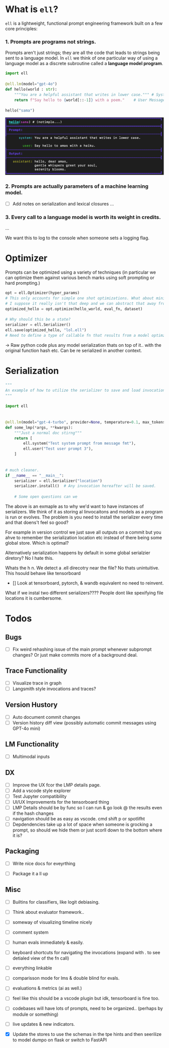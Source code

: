 # What is `ell`?
 
 `ell` is a lightweight, functional prompt engineering framework built on a few core principles:
### 1. Prompts are programs not strings.
Prompts aren't just strings; they are all the code that leads to strings being sent to a language model. In `ell` we think of one particular way of using a language model as a discrete subroutine called a **language model program**. 


```python
import ell

@ell.lm(model="gpt-4o")
def hello(world : str):
    """You are a helpful assistant that writes in lower case.""" # System Message
    return f"Say hello to {world[::-1]} with a poem."    # User Message

hello("sama")
```
![alt text](image.png)

### 2. Prompts are actually parameters of a machine learning model.

- [ ] Add notes on serialization and lexical closures
...

### 3. Every call to a language model is worth its weight in credits.

...


We want this to log to the console when someone sets a logging flag.

# Optimizer
Prompts can be optimized using a variety of techniques (in particular we can optimize them against various bench marks using soft prompting or hard prompting.)
```python
opt = ell.Optimizer(hyper_params)
# This only accounts for simple one shot optimizations. What about minibatches and control about what the optimizer sees?
# I suppose it really isn't that deep and we can abstract that away from the model context.
optimized_hello = opt.optimize(hello_world, eval_fn, dataset)

# Why should this be a state?
serializer = ell.Serializer()
ell.save(optimized_hello, "lol.ell")
# Need to define a type of callable fn that results from a model optimzier so that people can easily implement their own optimizers. This will come later of course.
```
->
Raw python code plus any model serialization thats on top of it.. with the original function hash etc. Can be re serialized in another context.

# Serialization
```python
"""
An example of how to utilize the serializer to save and load invocations from the model.
"""

import ell


@ell.lm(model="gpt-4-turbo", provider=None, temperature=0.1, max_tokens=5)
def some_lmp(*args, **kwargs):
    """Just a normal doc stirng"""
    return [
        ell.system("Test system prompt from message fmt"),
        ell.user("Test user prompt 3"),
    ]


# much cleaner.
if __name__ == "__main__":
    serializer = ell.Serializer("location")
    serializer.install()  # Any invocation hereafter will be saved.

    # Some open questions can we

```

The above is an exmaple as to why we'd want to have instances of serializers. We think of it as storing al linvocaitons and models as a program is run or evolves. The problem is you need to install the serializer every time and that doens't feel so good? 

For example in version control we just save all outputs on a commit but you ahve to remember the serialization location etc instead of there being some global store. Which is optimal?

Alternatively serialization happens by default in some global serialzier diretory? No I hate this.

Whats the h n. We detect a .ell direcotry near the file? No thats unintuitive. This hsould behave like tensorboard
- [] Look at tensorboard, pytorch, & wandb equivalent no need to reinvent.

 What if we instal two different serializers????
 People dont like spexifying file locations it is cumbersome.


# Todos


## Bugs

- [ ] Fix weird rehashing issue of the main prompt whenever subprompt changes? Or just make commits more of a background deal.

## Trace Functionality
- [ ] Visualize trace in graph
- [ ] Langsmith style invocations and traces?

## Version Hustory
- [ ] Auto document commit changes
- [ ] Version history diff view (possibly automatic commit messages using GPT-4o mini)

## LM Functionality
- [ ] Multimodal inputs


## DX
- [ ] Improve the UX fcor the LMP details page.
- [ ] Add a vscode style explorer
- [ ] Test Jupyter compatibility
- [ ] UI/UX Improvements for the tensorboard thing
- [ ] LMP Details should be by func so I can run & go look @ the results even if the hash changes
- [ ] navigation should be as easy as vscode. cmd shift p or spotlifht
- [ ] Depdendencies take up a lot of space when someone is grocking a prompt, so should we hide them or just scorll down to the bottom where it is?

## Packaging
- [ ] Write nice docs for eveyrthing
- [ ] Package it a ll up


## Misc


- [ ] Builtins for classifiers, like logit debiasing.
- [ ] Think about evaluator framework..
- [ ] someway of visualizing timeline nicely
- [ ] comment system
- [ ] human evals immediately & easily. 
- [ ] keyboard shortcuts for navigating the invocations (expand with . to see detialed view of the fn call)
- [ ] everything linkable
- [ ] comparisson mode for lms & double blind for evals.
- [ ] evaluations & metrics (ai as well.)
- [ ] feel like this should be a vscode plugin but idk, tensorboard is fine too.
- [ ] codebases will have lots of prompts, need to be organized.. (perhaps by module or something)
- [ ] live updates & new indicators.


- [x] Update the stores to use the schemas in the tpe hints and then seerilize to model dumpo on flask or switch to FastAPI